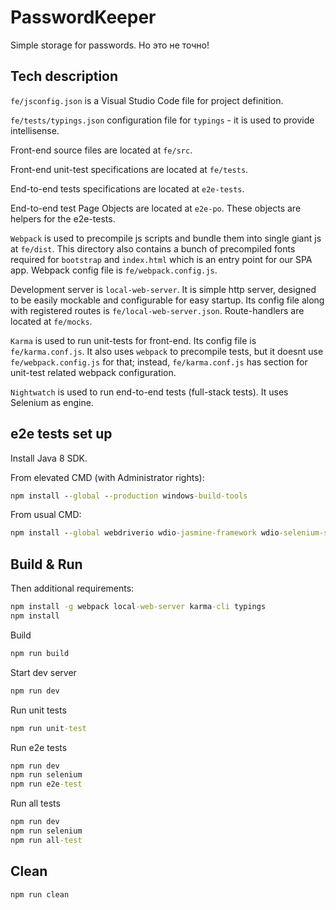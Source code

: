# PasswordKeeper

Simple storage for passwords. Но это не точно!

## Tech description

`fe/jsconfig.json` is a Visual Studio Code file for project definition.

`fe/tests/typings.json` configuration file for `typings` - it is used to provide intellisense.

Front-end source files are located at `fe/src`.

Front-end unit-test specifications are located at `fe/tests`.

End-to-end tests specifications are located at `e2e-tests`.

End-to-end test Page Objects are located at `e2e-po`. These objects are helpers for the e2e-tests.

`Webpack` is used to precompile js scripts and bundle them into single giant js at `fe/dist`. This directory also contains a bunch of precompiled fonts required for `bootstrap` and `index.html` which is an entry point for our SPA app. Webpack config file is `fe/webpack.config.js`.

Development server is `local-web-server`. It is simple http server, designed to be easily mockable and configurable for easy startup. Its config file along with registered routes is `fe/local-web-server.json`. Route-handlers are located at `fe/mocks`.

`Karma` is used to run unit-tests for front-end. Its config file is `fe/karma.conf.js`. It also uses `webpack` to precompile tests, but it doesnt use `fe/webpack.config.js` for that; instead, `fe/karma.conf.js` has section for unit-test related webpack configuration.

`Nightwatch` is used to run end-to-end tests (full-stack tests). It uses Selenium as engine.

## e2e tests set up

Install Java 8 SDK.

From elevated CMD (with Administrator rights):

```bat
npm install --global --production windows-build-tools
```

From usual CMD:

```bat
npm install --global webdriverio wdio-jasmine-framework wdio-selenium-standalone-service
```

## Build & Run

Then additional requirements:

```bat
npm install -g webpack local-web-server karma-cli typings
npm install
```

Build

```bat
npm run build
```

Start dev server

```bat
npm run dev
```

Run unit tests

```bat
npm run unit-test
```

Run e2e tests

```bat
npm run dev
npm run selenium
npm run e2e-test
```

Run all tests

```bat
npm run dev
npm run selenium
npm run all-test
```

## Clean

```bat
npm run clean
```
